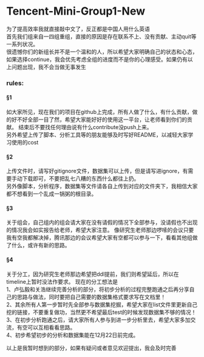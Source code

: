 # Tencent-Mini-Group1-New
为了提高效率我就直接敲中文了，反正都是中国人用什么英语  
首先我们组来自一四组重组，直接的原因是存在联系不上、没有贡献、主动quit等一系列状况。  
很遗憾你们的新组长并不是一个温和的人，所以希望大家明确自己的状态和心态，如果选择continue，我会优先考虑全组的进度而不是你的心理感受。如果仍有以上问题出现，我不会当做无事发生
### rules:
#### &sect;1
如大家所见，现在我们的项目在github上完成，所有人做了什么，有什么贡献，做的好不好全部一目了然，希望大家能好好的使用这一平台，让老师看到你们的贡献。
结束后不要找任何理由说有什么contribute没push上来。  
另外希望上传了脚本、分析工具等的朋友能够及时写好README，以减轻大家学习使用的cost
#### &sect;2
上传文件时，请写好gitignore文件，数据集可以上传，但是请写进ignore，有需要手动下载即可，不要把乱七八糟的东西什么都往上扔。  
另外像脚本，分析程序，数据集等文件请各自上传到对应的文件夹下，我相信大家都不想看到一个乱成一锅粥的根目录。  
#### &sect;3
关于组会，自己组内的组会请大家在没有请假的情况下全部参与，没请假也不出现的情况我会如实报告给老师，希望大家注意。
像研究生老师那边啰嗦的会议只要我有空我都解决掉，腾讯那边的会议希望大家有空都可以参与一下，看看其他组做了什么，或许有新的思路。  
#### &sect;4
关于分工，因为研究生老师那边希望把ddl提前，我们则希望延后，所以在timeline上暂时没法作要求。
现在的分工想法是  
1、卢弘毅和关浩继续完善分析的部分，将初步分析的过程完整跑通之后再分享自己的思路与做法，同时要把自己需要的数据集格式要求写在文档里！  
2、其余所有人第一步暂时先全部参与数据集挖掘，希望大家在list文件里更新自己挖的链接，不要重复做功，当然更不希望最后test的时候发现数据集不够的情况！  
3、在初步分析跑通之后，请大家所有人参与到进一步分析里去，希望大家多加交流，有空可以互相看看思路。  
4、初步希望初步的分析和数据集能在12月22日前完成。

以上是我暂时想到的部分，如果有疑问或者意见欢迎提出，我会及时完善
